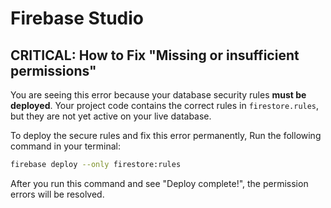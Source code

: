 # Firebase Studio

## **CRITICAL: How to Fix "Missing or insufficient permissions"**

You are seeing this error because your database security rules **must be deployed**. Your project code contains the correct rules in `firestore.rules`, but they are not yet active on your live database.

To deploy the secure rules and fix this error permanently, Run the following command in your terminal:

```bash
firebase deploy --only firestore:rules
```

After you run this command and see "Deploy complete!", the permission errors will be resolved.
